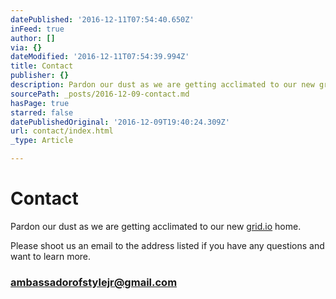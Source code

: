```yaml
---
datePublished: '2016-12-11T07:54:40.650Z'
inFeed: true
author: []
via: {}
dateModified: '2016-12-11T07:54:39.994Z'
title: Contact
publisher: {}
description: Pardon our dust as we are getting acclimated to our new grid.io home.
sourcePath: _posts/2016-12-09-contact.md
hasPage: true
starred: false
datePublishedOriginal: '2016-12-09T19:40:24.309Z'
url: contact/index.html
_type: Article

---
```

# **Contact**

Pardon our dust as we are getting acclimated to our new [grid.io][0] home.

Please shoot us an email to the address listed if you have any questions and want to learn more.

### **[ambassadorofstylejr@gmail.com][1]**

[0]: https://thegrid.io/ "thegrid"
[1]: http://ambassadorofstylejr@gmail.com/ "Send an Urgent email"